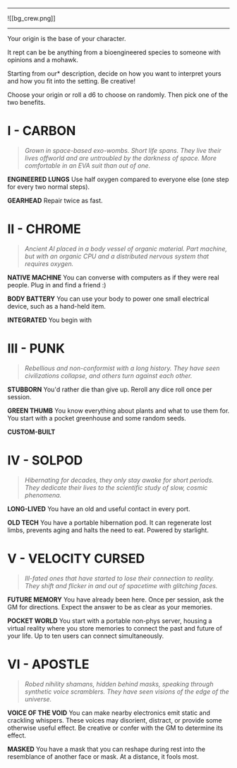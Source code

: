 
---

![[bg_crew.png]]

---

Your origin is the base of your character. 


It rept can be be anything from a bioengineered species to someone with opinions and a mohawk.


Starting from our* description, decide on how you want to interpret yours and how you fit into the setting. Be creative!

Choose your origin or roll a d6 to choose on randomly. Then pick one of the two benefits.




# I - CARBON
> *Grown in space-based exo-wombs. Short life spans. They live their lives offworld and are untroubled by the darkness of space. More comfortable in an EVA suit than out of one.*

**ENGINEERED LUNGS**
Use half oxygen compared to everyone else (one step for every two normal steps).

**GEARHEAD**
Repair twice as fast.


# II - CHROME
> *Ancient AI placed in a body vessel of organic material. Part machine, but with an organic CPU and a distributed nervous system that requires oxygen.*


**NATIVE MACHINE**
You can converse with computers as if they were real people. Plug in and find a friend :)

**BODY BATTERY**
You can use your body to power one small electrical device, such as a hand-held item.

**INTEGRATED**
You begin with 


# III - PUNK

> *Rebellious and non-conformist with a long history. They have seen civilizations collapse, and others turn against each other.*

**STUBBORN**
You'd rather die than give up. Reroll any dice roll once per session.

**GREEN THUMB**
You know everything about plants and what to use them for. You start with a pocket greenhouse and some random seeds.

**CUSTOM-BUILT**



# IV - SOLPOD
> *Hibernating for decades, they only stay awake for short periods. They dedicate their lives to the scientific study of slow, cosmic phenomena.*

**LONG-LIVED**
You have an old and useful contact in every port.

**OLD TECH**
You have a portable hibernation pod. It can regenerate lost limbs, prevents aging and halts the need to eat. Powered by starlight.


# V - VELOCITY CURSED
> *Ill-fated ones that have started to lose their connection to reality. They shift and flicker in and out of spacetime with glitching faces.*



**FUTURE MEMORY**
You have already been here. Once per session, ask the GM for directions. Expect the answer to be as clear as your memories.

**POCKET WORLD**
You start with a portable non-phys server, housing a virtual reality where you store memories to connect the past and future of your life. Up to ten users can connect simultaneously.


# VI - APOSTLE
> *Robed nihility shamans, hidden behind masks, speaking through synthetic voice scramblers. They have seen visions of the edge of the universe.*



**VOICE OF THE VOID**
You can make nearby electronics emit static and crackling whispers. These voices may disorient, distract, or provide some otherwise useful effect. Be creative or confer with the GM to determine its effect.

**MASKED**
You have a mask that you can reshape during rest into the resemblance of another face or mask. At a distance, it fools most.